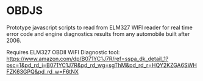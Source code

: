 # OBDJS

Prototype javascript scripts to read from ELM327 WIFI reader for real time error code and engine diagnostics results from any automobile built after 2006.

Requires ELM327 OBDII WIFI Diagnostic tool: https://www.amazon.com/dp/B071YC1J7R/ref=sspa_dk_detail_1?psc=1&pd_rd_i=B071YC1J7R&pd_rd_wg=sgThM&pd_rd_r=HQY2KZGA6SWHFZK63GPQ&pd_rd_w=F6tNX 
